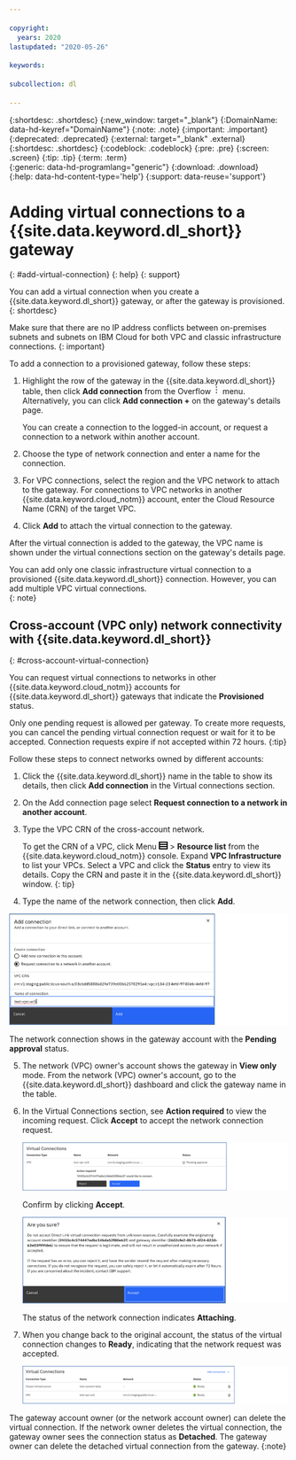 ```yaml
---

copyright:
  years: 2020
lastupdated: "2020-05-26"

keywords:  

subcollection: dl

---
```


{:shortdesc: .shortdesc}
{:new_window: target="_blank"}
{:DomainName: data-hd-keyref="DomainName"}
{:note: .note}
{:important: .important}
{:deprecated: .deprecated}
{:external: target="_blank" .external}
{:shortdesc: .shortdesc}
{:codeblock: .codeblock}
{:pre: .pre}
{:screen: .screen}
{:tip: .tip}
{:term: .term}  
{:generic: data-hd-programlang="generic"}
{:download: .download}  
{:help: data-hd-content-type='help'}
{:support: data-reuse='support'}

# Adding virtual connections to a {{site.data.keyword.dl_short}} gateway
{: #add-virtual-connection}
{: help}
{: support}

You can add a virtual connection when you create a {{site.data.keyword.dl_short}} gateway, or after the gateway is provisioned.
{: shortdesc}

Make sure that there are no IP address conflicts between on-premises subnets and subnets on IBM Cloud for both VPC and classic infrastructure connections.
{: important}

To add a connection to a provisioned gateway, follow these steps:

1. Highlight the row of the gateway in the {{site.data.keyword.dl_short}} table, then click **Add connection** from the Overflow ![Overflow menu](images/overflow.png) menu. Alternatively, you can click **Add connection +** on the gateway's details page.

   You can create a connection to the logged-in account, or request a connection to a network within another account.

2. Choose the type of network connection and enter a name for the connection.
3. For VPC connections, select the region and the VPC network to attach to the gateway. For connections to VPC networks in another {{site.data.keyword.cloud_notm}} account, enter the Cloud Resource Name (CRN) of the target VPC.
4. Click **Add** to attach the virtual connection to the gateway.

After the virtual connection is added to the gateway, the VPC name is shown under the virtual connections section on the gateway's details page.

You can add only one classic infrastructure virtual connection to a provisioned {{site.data.keyword.dl_short}} connection. However, you can add multiple VPC virtual connections.  
{: note}

## Cross-account (VPC only) network connectivity with {{site.data.keyword.dl_short}}
{: #cross-account-virtual-connection}

You can request virtual connections to networks in other {{site.data.keyword.cloud_notm}} accounts for {{site.data.keyword.dl_short}} gateways that indicate the **Provisioned** status.

Only one pending request is allowed per gateway. To create more requests, you can cancel the pending virtual connection request or wait for it to be accepted. Connection requests expire if not accepted within 72 hours.
{:tip}

Follow these steps to connect networks owned by different accounts:

1. Click the {{site.data.keyword.dl_short}} name in the table to show its details, then click **Add connection** in the Virtual connections section.
2. On the Add connection page select **Request connection to a network in another account**.   
3. Type the VPC CRN of the cross-account network.

   To get the CRN of a VPC, click Menu ![Menu icon](/images/menu_icon.png) > **Resource list** from the {{site.data.keyword.cloud_notm}} console. Expand **VPC Infrastructure** to list your VPCs. Select a VPC and click the **Status** entry to view its details. Copy the CRN and paste it in the {{site.data.keyword.dl_short}} window.
   {: tip}

4.  Type the name of the network connection, then click **Add**.

   ![Request connection to a network in another account](/images/dl-add-conn.png)

   The network connection shows in the gateway account with the **Pending approval** status.  

5. The network (VPC) owner's account shows the gateway in **View only** mode. From the network (VPC) owner's account, go to the {{site.data.keyword.dl_short}} dashboard and click the gateway name in the table.

6. In the Virtual Connections section, see **Action required** to view the incoming request. Click **Accept** to accept the network connection request.   

   ![Accept connection request from the network owner's account](/images/dl-vc2.png)

   Confirm by clicking **Accept**.

   ![Are you sure? confirmation](/images/dl-vc3.png)

   The status of the network connection indicates **Attaching**.

7. When you change back to the original account, the status of the virtual connection changes to **Ready**, indicating that the network request was accepted.

   ![Virtual connection changes to Ready](/images/dl-vc5.png)

The gateway account owner (or the network account owner) can delete the virtual connection. If the network owner deletes the virtual connection, the gateway owner sees the connection status as **Detached**. The gateway owner can delete the detached virtual connection from the gateway.
{:note}
